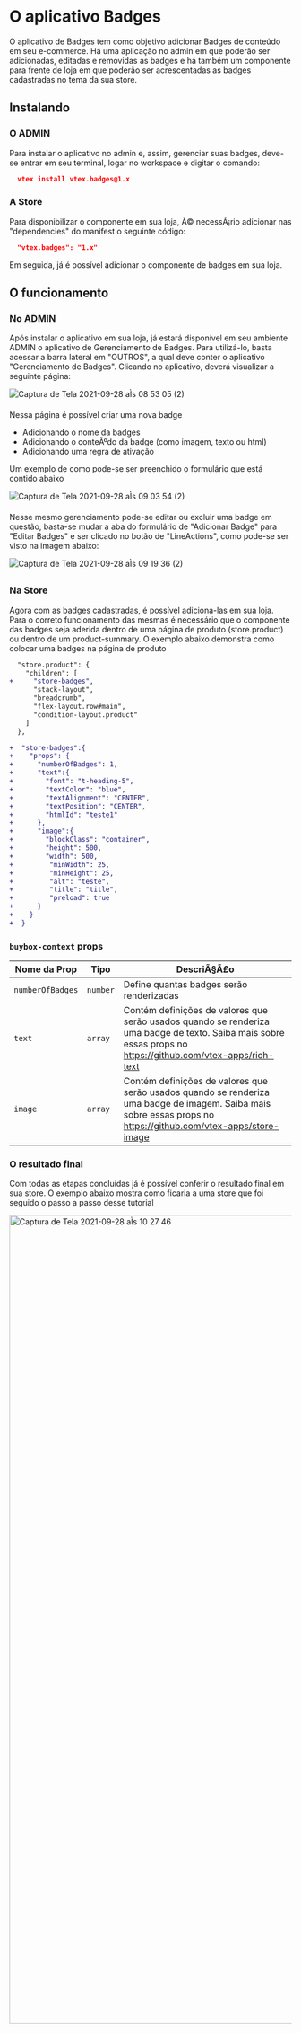 # O aplicativo Badges

O aplicativo de Badges tem como objetivo adicionar Badges de conteúdo em seu e-commerce. Há uma aplicação no admin em que poderão ser adicionadas, editadas e removidas as badges e há também um componente para frente de loja em que poderão ser acrescentadas as badges cadastradas no tema da sua store.

## Instalando

### O ADMIN

Para instalar o aplicativo no admin e, assim, gerenciar suas badges, deve-se entrar em seu terminal, logar no workspace e digitar o comando:

```json
  vtex install vtex.badges@1.x
```

### A Store

Para disponibilizar o componente em sua loja, Ã© necessÃ¡rio adicionar nas "dependencies" do manifest o seguinte código:

```json
  "vtex.badges": "1.x"
```

Em seguida, já é possível adicionar o componente de badges em sua loja.

## O funcionamento

### No ADMIN

Após instalar o aplicativo em sua loja, já estará disponível em seu ambiente ADMIN o aplicativo de Gerenciamento de Badges.
Para utilizá-lo, basta acessar a barra lateral em "OUTROS", a qual deve conter o aplicativo "Gerenciamento de Badges".
Clicando no aplicativo, deverá visualizar a seguinte página:

![Captura de Tela 2021-09-28 aÌs 08 53 05 (2)](https://user-images.githubusercontent.com/80836180/135082491-1a9996ab-fff6-4e3e-92a8-02ae2991b080.png)


Nessa página é possível criar uma nova badge

- Adicionando o nome da badges
- Adicionando o conteÃºdo da badge (como imagem, texto ou html)
- Adicionando uma regra de ativação

Um exemplo de como pode-se ser preenchido o formulário que está contido abaixo

![Captura de Tela 2021-09-28 aÌs 09 03 54 (2)](https://user-images.githubusercontent.com/80836180/135083322-c8dc3177-5bc0-465f-858f-d0d14c0e6c01.png)

Nesse mesmo gerenciamento pode-se editar ou excluir uma badge em questão, basta-se mudar a aba do formulário de "Adicionar Badge" para "Editar Badges" e ser clicado no botão de "LineActions", como pode-se ser visto na imagem abaixo:

![Captura de Tela 2021-09-28 aÌs 09 19 36 (2)](https://user-images.githubusercontent.com/80836180/135085400-a9be20a6-adb7-461a-91a2-95601c06a3b9.png)

### Na Store

Agora com as badges cadastradas, é possível adiciona-las em sua loja. Para o correto funcionamento das mesmas é necessário que o componente das badges seja aderida dentro de uma página de produto (store.product) ou dentro de um product-summary. O exemplo abaixo demonstra como colocar uma badges na página de produto

```diff
  "store.product": {
    "children": [
+     "store-badges",
      "stack-layout",
      "breadcrumb",
      "flex-layout.row#main",
      "condition-layout.product"
    ]
  },

+  "store-badges":{
+    "props": {
+      "numberOfBadges": 1,
+      "text":{
+        "font": "t-heading-5",
+        "textColor": "blue",
+        "textAlignment": "CENTER",
+        "textPosition": "CENTER",
+        "htmlId": "teste1"
+      },
+      "image":{
+        "blockClass": "container",
+        "height": 500,
+        "width": 500,
+         "minWidth": 25,
+         "minHeight": 25,
+         "alt": "teste",
+         "title": "title",
+         "preload": true
+      }
+    }
+  }

```

### `buybox-context` props

| Nome da Prop     | Tipo     | DescriÃ§Ã£o                                                                                                                                                       |
| ---------------- | -------- | --------------------------------------------------------------------------------------------------------------------------------------------------------------- |
| `numberOfBadges` | `number` | Define quantas badges serão renderizadas                                                                                                                        |
| `text`           | `array`  | Contém definições de valores que serão usados quando se renderiza uma badge de texto. Saiba mais sobre essas props no https://github.com/vtex-apps/rich-text    |
| `image`          | `array`  | Contém definições de valores que serão usados quando se renderiza uma badge de imagem. Saiba mais sobre essas props no https://github.com/vtex-apps/store-image |

### O resultado final

Com todas as etapas concluídas já é possível conferir o resultado final em sua store. O exemplo abaixo mostra como ficaria a uma store que foi seguido o passo a passo desse tutorial

<img width="1440" alt="Captura de Tela 2021-09-28 aÌs 10 27 46" src="https://user-images.githubusercontent.com/80836180/135096186-96473ef8-164f-4c46-a9e9-2978708dd7e4.png">

